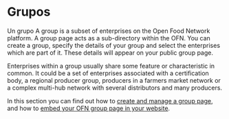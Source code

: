 # Grupos

Un grupo A group is a subset of enterprises on the Open Food Network platform. A group page acts as a sub-directory within the OFN. You can create a group, specify the details of your group and select the enterprises which are part of it. These details will appear on your public group page. 

Enterprises within a group usually share some feature or characteristic in common. It could be a set of enterprises associated with a certification body, a regional producer group, producers in a farmers market network or a complex multi-hub network with several distributors and many producers. 

In this section you can find out how to [create and manage a group page](group-page.md), and how to [embed your OFN group page in your website](embed-a-group-page.md).


